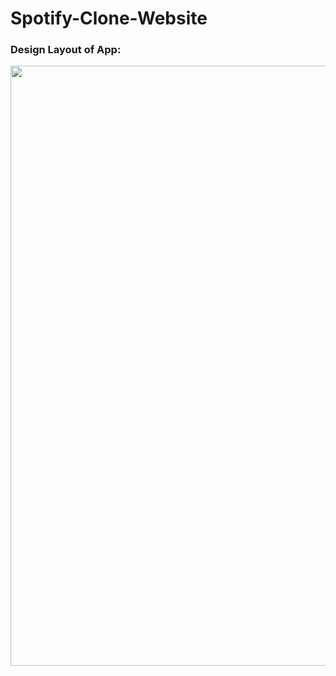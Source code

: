 # Spotify-Clone-Website
<h3>Design Layout of App: </h3>
<img width="960" src="https://user-images.githubusercontent.com/54854843/178156416-8234cb85-3330-4ed2-be74-53d47a35fdd3.png"><br>

